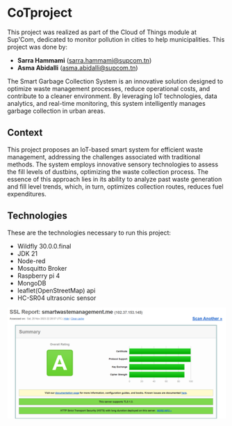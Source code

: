 # CoTproject

This project was realized as part of the Cloud of Things module at Sup'Com, dedicated to monitor pollution in cities to help municipalities.
This project was done by:
- **Sarra Hammami** (sarra.hammami@supcom.tn)
- **Asma Abidalli** (asma.abidalli@supcom.tn)

The Smart Garbage Collection System is an innovative solution designed to optimize waste management processes, reduce operational costs, and contribute to a cleaner environment. By leveraging IoT technologies, data analytics, and real-time monitoring, this system intelligently manages garbage collection in urban areas.

## Context

This project proposes an IoT-based smart system for efficient waste management, addressing the challenges associated with traditional methods. The system employs innovative sensory technologies to assess the fill levels of dustbins, optimizing the waste collection process. The essence of this approach lies in its ability to analyze past waste generation and fill level trends, which, in turn, optimizes collection routes, reduces fuel expenditures.

## Technologies

These are the technologies necessary to run this project:

- Wildfly 30.0.0.final
- JDK 21
- Node-red
- Mosquitto Broker
- Raspberry pi 4
- MongoDB
- leaflet(OpenStreetMap) api 
- HC-SR04 ultrasonic sensor
  
![TLS certificate](certificate.PNG)
